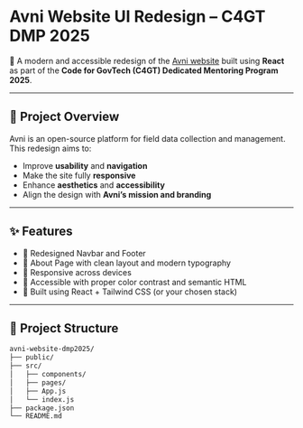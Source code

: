 # Avni Website UI Redesign – C4GT DMP 2025

🚀 A modern and accessible redesign of the [Avni website](https://avniproject.org/) built using **React** as part of the **Code for GovTech (C4GT) Dedicated Mentoring Program 2025**.

---

## 🎯 Project Overview

Avni is an open-source platform for field data collection and management. This redesign aims to:

- Improve **usability** and **navigation**
- Make the site fully **responsive**
- Enhance **aesthetics** and **accessibility**
- Align the design with **Avni’s mission and branding**

---

## ✨ Features

- 🔹 Redesigned Navbar and Footer
- 🔹 About Page with clean layout and modern typography
- 🔹 Responsive across devices
- 🔹 Accessible with proper color contrast and semantic HTML
- 🔹 Built using React + Tailwind CSS (or your chosen stack)

---

## 📂 Project Structure

```bash
avni-website-dmp2025/
├── public/
├── src/
│   ├── components/
│   ├── pages/
│   ├── App.js
│   └── index.js
├── package.json
└── README.md
